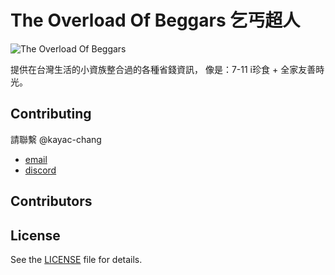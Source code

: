# The Overload Of Beggars 乞丐超人

![The Overload Of Beggars](./docs/hero.jpg)

提供在台灣生活的小資族整合過的各種省錢資訊，
像是：7-11 i珍食 + 全家友善時光。

## Contributing

請聯繫 @kayac-chang

- [email](mailto:egg734631+toob@gmail.com)
- [discord](discordapp.com/users/487655664416587777)

## Contributors

<!-- readme: collaborators,contributors -start -->
<!-- readme: collaborators,contributors -end -->

## License

See the [LICENSE](./LICENSE) file for details.
